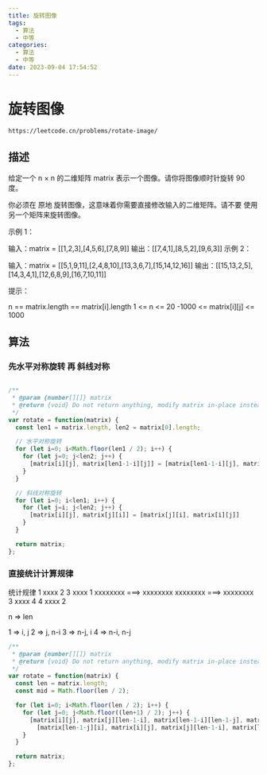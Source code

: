 ```yaml
---
title: 旋转图像
tags:
  - 算法
  - 中等
categories:
  - 算法
  - 中等
date: 2023-09-04 17:54:52
---
```


# 旋转图像


```
https://leetcode.cn/problems/rotate-image/
```

## 描述

给定一个 n × n 的二维矩阵 matrix 表示一个图像。请你将图像顺时针旋转 90 度。

你必须在 原地 旋转图像，这意味着你需要直接修改输入的二维矩阵。请不要 使用另一个矩阵来旋转图像。

 

示例 1：


输入：matrix = [[1,2,3],[4,5,6],[7,8,9]]
输出：[[7,4,1],[8,5,2],[9,6,3]]
示例 2：


输入：matrix = [[5,1,9,11],[2,4,8,10],[13,3,6,7],[15,14,12,16]]
输出：[[15,13,2,5],[14,3,4,1],[12,6,8,9],[16,7,10,11]]
 

提示：

n == matrix.length == matrix[i].length
1 <= n <= 20
-1000 <= matrix[i][j] <= 1000

## 算法


### 先水平对称旋转 再 斜线对称



```JavaScript

/**
 * @param {number[][]} matrix
 * @return {void} Do not return anything, modify matrix in-place instead.
 */
var rotate = function(matrix) {
  const len1 = matrix.length, len2 = matrix[0].length;

  // 水平对称旋转
  for (let i=0; i<Math.floor(len1 / 2); i++) {
    for (let j=0; j<len2; j++) {
      [matrix[i][j], matrix[len1-1-i][j]] = [matrix[len1-1-i][j], matrix[i][j]]
    }
  }

  // 斜线对称旋转
  for (let i=0; i<len1; i++) {
    for (let j=i; j<len2; j++) {
      [matrix[i][j], matrix[j][i]] = [matrix[j][i], matrix[i][j]]
    }
  }

  return matrix;
};

```


### 直接统计计算规律

统计规律 
1 xxxx 2            3 xxxx 1
xxxxxxxx    ===>    xxxxxxxx
xxxxxxxx    ===>    xxxxxxxx
3 xxxx 4            4 xxxx 2

n => len

1 => i, j
2 => j, n-i
3 => n-j, i
4 => n-i, n-j


```JavaScript
/**
 * @param {number[][]} matrix
 * @return {void} Do not return anything, modify matrix in-place instead.
 */
var rotate = function(matrix) {
  const len = matrix.length;
  const mid = Math.floor(len / 2);

  for (let i=0; i<Math.floor(len / 2); i++) {
    for (let j=0; j<Math.floor((len+1) / 2); j++) {
      [matrix[i][j], matrix[j][len-1-i], matrix[len-1-i][len-1-j], matrix[len-1-j][i]] = 
        [matrix[len-1-j][i], matrix[i][j], matrix[j][len-1-i], matrix[len-1-i][len-1-j]];
    }
  }

  return matrix;
};

```
